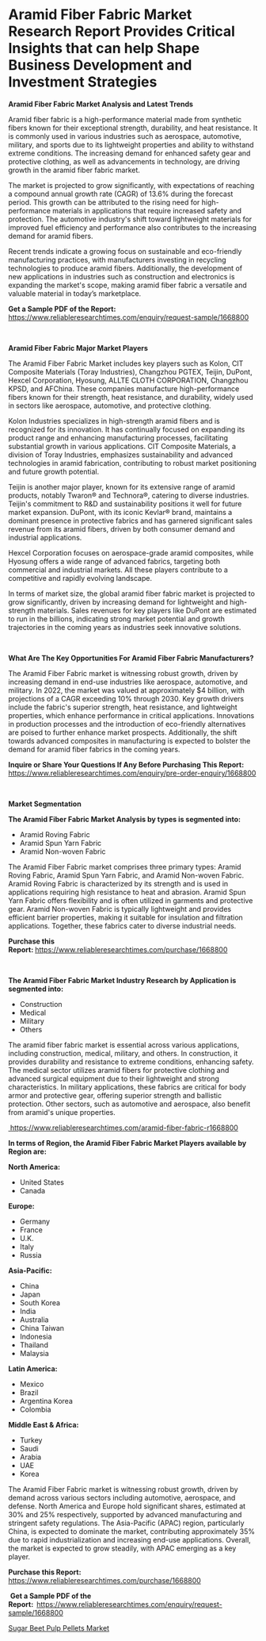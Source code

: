 <p><h1>Aramid Fiber Fabric Market Research Report Provides Critical Insights that can help Shape Business Development and Investment Strategies</h1></p><p><strong>Aramid Fiber Fabric Market Analysis and Latest Trends</strong></p>
<p><p>Aramid fiber fabric is a high-performance material made from synthetic fibers known for their exceptional strength, durability, and heat resistance. It is commonly used in various industries such as aerospace, automotive, military, and sports due to its lightweight properties and ability to withstand extreme conditions. The increasing demand for enhanced safety gear and protective clothing, as well as advancements in technology, are driving growth in the aramid fiber fabric market.</p><p>The market is projected to grow significantly, with expectations of reaching a compound annual growth rate (CAGR) of 13.6% during the forecast period. This growth can be attributed to the rising need for high-performance materials in applications that require increased safety and protection. The automotive industry's shift toward lightweight materials for improved fuel efficiency and performance also contributes to the increasing demand for aramid fibers.</p><p>Recent trends indicate a growing focus on sustainable and eco-friendly manufacturing practices, with manufacturers investing in recycling technologies to produce aramid fibers. Additionally, the development of new applications in industries such as construction and electronics is expanding the market's scope, making aramid fiber fabric a versatile and valuable material in today’s marketplace.</p></p>
<p><strong>Get a Sample PDF of the Report:&nbsp;</strong> <a href="https://www.reliableresearchtimes.com/enquiry/request-sample/1668800?utm_campaign=2740&utm_medium=2&utm_source=Github&utm_content=ia&utm_term=01042025&utm_id=aramid-fiber-fabric">https://www.reliableresearchtimes.com/enquiry/request-sample/1668800</a></p>
<p>&nbsp;</p>
<p><strong>Aramid Fiber Fabric Major Market Players</strong></p>
<p><p>The Aramid Fiber Fabric Market includes key players such as Kolon, CIT Composite Materials (Toray Industries), Changzhou PGTEX, Teijin, DuPont, Hexcel Corporation, Hyosung, ALLTE CLOTH CORPORATION, Changzhou KPSD, and AFChina. These companies manufacture high-performance fibers known for their strength, heat resistance, and durability, widely used in sectors like aerospace, automotive, and protective clothing.</p><p>Kolon Industries specializes in high-strength aramid fibers and is recognized for its innovation. It has continually focused on expanding its product range and enhancing manufacturing processes, facilitating substantial growth in various applications. CIT Composite Materials, a division of Toray Industries, emphasizes sustainability and advanced technologies in aramid fabrication, contributing to robust market positioning and future growth potential.</p><p>Teijin is another major player, known for its extensive range of aramid products, notably Twaron® and Technora®, catering to diverse industries. Teijin's commitment to R&D and sustainability positions it well for future market expansion. DuPont, with its iconic Kevlar® brand, maintains a dominant presence in protective fabrics and has garnered significant sales revenue from its aramid fibers, driven by both consumer demand and industrial applications.</p><p>Hexcel Corporation focuses on aerospace-grade aramid composites, while Hyosung offers a wide range of advanced fabrics, targeting both commercial and industrial markets. All these players contribute to a competitive and rapidly evolving landscape.</p><p>In terms of market size, the global aramid fiber fabric market is projected to grow significantly, driven by increasing demand for lightweight and high-strength materials. Sales revenues for key players like DuPont are estimated to run in the billions, indicating strong market potential and growth trajectories in the coming years as industries seek innovative solutions.</p></p>
<p>&nbsp;</p>
<p><strong>What Are The Key Opportunities For Aramid Fiber Fabric Manufacturers?</strong></p>
<p><p>The Aramid Fiber Fabric market is witnessing robust growth, driven by increasing demand in end-use industries like aerospace, automotive, and military. In 2022, the market was valued at approximately $4 billion, with projections of a CAGR exceeding 10% through 2030. Key growth drivers include the fabric's superior strength, heat resistance, and lightweight properties, which enhance performance in critical applications. Innovations in production processes and the introduction of eco-friendly alternatives are poised to further enhance market prospects. Additionally, the shift towards advanced composites in manufacturing is expected to bolster the demand for aramid fiber fabrics in the coming years.</p></p>
<p><strong>Inquire or Share Your Questions If Any Before Purchasing This Report:</strong> <a href="https://www.reliableresearchtimes.com/enquiry/pre-order-enquiry/1668800?utm_campaign=2740&utm_medium=2&utm_source=Github&utm_content=ia&utm_term=01042025&utm_id=aramid-fiber-fabric">https://www.reliableresearchtimes.com/enquiry/pre-order-enquiry/1668800</a></p>
<p>&nbsp;</p>
<p><strong>Market Segmentation</strong></p>
<p><strong>The Aramid Fiber Fabric Market Analysis by types is segmented into:</strong></p>
<p><ul><li>Aramid Roving Fabric</li><li>Aramid Spun Yarn Fabric</li><li>Aramid Non-woven Fabric</li></ul></p>
<p><p>The Aramid Fiber Fabric market comprises three primary types: Aramid Roving Fabric, Aramid Spun Yarn Fabric, and Aramid Non-woven Fabric. Aramid Roving Fabric is characterized by its strength and is used in applications requiring high resistance to heat and abrasion. Aramid Spun Yarn Fabric offers flexibility and is often utilized in garments and protective gear. Aramid Non-woven Fabric is typically lightweight and provides efficient barrier properties, making it suitable for insulation and filtration applications. Together, these fabrics cater to diverse industrial needs.</p></p>
<p><strong>Purchase this Report:&nbsp;</strong><a href="https://www.reliableresearchtimes.com/purchase/1668800?utm_campaign=2740&utm_medium=2&utm_source=Github&utm_content=ia&utm_term=01042025&utm_id=aramid-fiber-fabric">https://www.reliableresearchtimes.com/purchase/1668800</a></p>
<p>&nbsp;</p>
<p><strong>The Aramid Fiber Fabric Market Industry Research by Application is segmented into:</strong></p>
<p><ul><li>Construction</li><li>Medical</li><li>Military</li><li>Others</li></ul></p>
<p><p>The aramid fiber fabric market is essential across various applications, including construction, medical, military, and others. In construction, it provides durability and resistance to extreme conditions, enhancing safety. The medical sector utilizes aramid fibers for protective clothing and advanced surgical equipment due to their lightweight and strong characteristics. In military applications, these fabrics are critical for body armor and protective gear, offering superior strength and ballistic protection. Other sectors, such as automotive and aerospace, also benefit from aramid's unique properties.</p></p>
<p><a href="https://www.reliableresearchtimes.com/aramid-fiber-fabric-r1668800?utm_campaign=2740&utm_medium=2&utm_source=Github&utm_content=ia&utm_term=01042025&utm_id=aramid-fiber-fabric">&nbsp;https://www.reliableresearchtimes.com/aramid-fiber-fabric-r1668800</a></p>
<p><strong>In terms of Region, the Aramid Fiber Fabric Market Players available by Region are:</strong></p>
<p>
    <p> <strong> North America: </strong>
        <ul>
            <li>United States</li>
            <li>Canada</li>
        </ul>
        </p> 
    <p> <strong> Europe: </strong>
        <ul>
            <li>Germany</li>
            <li>France</li>
            <li>U.K.</li>
            <li>Italy</li>
            <li>Russia</li>
        </ul>
        </p> 
    <p> <strong> Asia-Pacific: </strong>
        <ul>
            <li>China</li>
            <li>Japan</li>
            <li>South Korea</li>
            <li>India</li>
            <li>Australia</li>
            <li>China Taiwan</li>
            <li>Indonesia</li>
            <li>Thailand</li>
            <li>Malaysia</li>
        </ul>
        </p> 
    <p> <strong> Latin America: </strong>
        <ul>
            <li>Mexico</li>
            <li>Brazil</li>
            <li>Argentina Korea</li>
            <li>Colombia</li>
        </ul>
        </p> 
    <p> <strong> Middle East & Africa: </strong>
        <ul>
            <li>Turkey</li>
            <li>Saudi</li>
            <li>Arabia</li>
            <li>UAE</li>
            <li>Korea</li>
        </ul>
    </p>
    </p>
<p><p>The Aramid Fiber Fabric market is witnessing robust growth, driven by demand across various sectors including automotive, aerospace, and defense. North America and Europe hold significant shares, estimated at 30% and 25% respectively, supported by advanced manufacturing and stringent safety regulations. The Asia-Pacific (APAC) region, particularly China, is expected to dominate the market, contributing approximately 35% due to rapid industrialization and increasing end-use applications. Overall, the market is expected to grow steadily, with APAC emerging as a key player.</p></p>
<p><strong>Purchase this Report: </strong><a href="https://www.reliableresearchtimes.com/purchase/1668800?utm_campaign=2740&utm_medium=2&utm_source=Github&utm_content=ia&utm_term=01042025&utm_id=aramid-fiber-fabric">https://www.reliableresearchtimes.com/purchase/1668800</a></p>
<p>&nbsp;<strong>Get a Sample PDF of the Report:&nbsp;&nbsp;</strong><a href="https://www.reliableresearchtimes.com/enquiry/request-sample/1668800?utm_campaign=2740&utm_medium=2&utm_source=Github&utm_content=ia&utm_term=01042025&utm_id=aramid-fiber-fabric">https://www.reliableresearchtimes.com/enquiry/request-sample/1668800</a></p>
<p><strong></strong></p>
<p><p><a href="https://github.com/djembashote/Market-Research-Report-List-1/blob/main/sugar-beet-pulp-pellets-market.md?utm_campaign=2740&utm_medium=2&utm_source=Github&utm_content=ia&utm_term=01042025&utm_id=aramid-fiber-fabric">Sugar Beet Pulp Pellets Market</a></p></p>